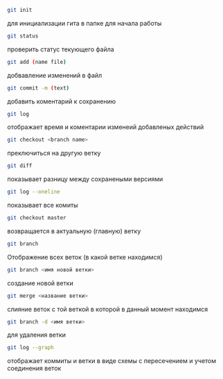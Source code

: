 ``` sh
git init
``` 
для инициализации гита в папке для начала работы

``` sh
git status
``` 
проверить статус текующего файла

``` sh
git add (name file)
``` 
добвавление изменений в файл

``` sh
git commit -m (text)
```
добавить коментарий к сохранению

``` sh
git log
```
отображает время и коментарии изменеий добавленых действий

``` sh
git checkout <branch name>
```
преключиться на другую ветку

``` sh
git diff
```
показывает разницу между сохранеными версиями

``` sh
git log --oneline 
```
показывает все комиты

``` sh
git checkout master
```
возвращается в актуальную (главную) ветку

```sh
git branch
```
Отображение всех веток (в какой ветке находимся)

``` sh
git branch <имя новой ветки>
```
создание новой ветки

``` sh
git merge <название ветки>
```
слияние веток с той веткой в которой в данный момент находимся

``` sh
git branch -d <имя ветки>
```
для удаления ветки

``` sh 
git log --graph
```
отображает коммиты и ветки в виде схемы с пересечением и учетом соединения веток
